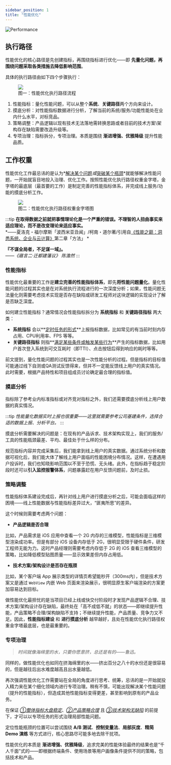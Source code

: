 ```yaml
---
sidebar_position: 1
title: "性能优化"
---
```


![Performance](https://p1.meituan.net/travelcube/ec85b87ac4338177d558cfeaf2d180a119811.png)

## 执行路径

性能优化的核心路径是先创建指标，再围绕指标进行优化——即 **先量化问题，再围绕问题采取各类措施去降低影响范围**。

具体的执行路径由如下四个步骤执行：

<figure>
  <img src="https://p0.meituan.net/travelcube/f74bb4eed1f0eb85335e57aa3852ff0e12765.png" />
  <figcaption>图一：性能优化执行路径流程</figcaption>
</figure>

1. 性能指标：量化性能问题，可以从整个**系统**、**关键路径**两个方向来设计。
2. 摸底分析：对性能指标数据进行分析，了解当前的系统/服务/功能性能处在业内什么水平，对标竞品。
3. 策略调整：产品逻辑以现有技术无法落地需转换思路或者目前的技术方案\架构存在缺陷需要改造升级等。
4. 专项治理：指标拆分，专项治理。本质是围绕 **渐进增强、优雅降级** 提升性能品质。

## 工作权重

性能优化工作最忌讳的是认为*<u>解决某个问题</u>*或*<u>突破某个瓶颈</u>*就能够解决性能问题，一开始就盲目地投入治理、优化工作。按照性能优化执行路径权重金字塔，金字塔的最底层（最首要的工作）是制定完善的性能指标体系，并完成线上服务/功能的摸底分析工作。

<figure>
  <img src="https://p0.meituan.net/travelcube/4c5d98b4425975fcd2861175fd48b96649721.png" />
  <figcaption>图二：性能优化执行路径权重金字塔图</figcaption>
</figure>

:::tip
**在取得数据之前就把事情理论化是一个严重的错误。不理智的人扭曲事实来适应理论，而不是改变理论来适应事实。**  
*——夏洛克・福尔摩斯「波西米亚丑闻」/柯南・道尔著/引用自[《性能之巅：洞悉系统、企业与云计算》](https://book.douban.com/subject/26586598/)第二章「方法」  *

**『不谋全局者，不足谋一域』。**  
*——《寤言二·迁都建藩议》 陈澹然*
:::
### 性能指标

性能优化最重要的工作是**建立完善的性能指标体系**，即先**将性能问题量化**。量化性能问题的过程其实也是在对系统执行流程进行的一次深度分析；如果，性能问题无法量化则需要考虑技术实现是否存在缺陷或研发工程师对这块逻辑的实现设计了解是否缺乏深度。

如何建立性能指标？通常情况会性能指标拆分为 **系统指标** 和 **关键路径指标** 两大类：

- **系统指标** 会以**<u>定时任务的形式</u>**上报指标数据，比如常见的有当前时刻内存占用、CPU利用率、FPS 等等。
- **关键路径指标** 则指**<u>满足某些条件或触发某些行为</u>**产生的指标数据，比如用户首次登入系统到可交互耗时（即TTI）、点击按钮后得到响应的耗时等等。

前文提到，量化性能问题的过程其实也是一次性能分析的过程。但是指标的目标值可能通过线下自测或QA测试反馈得来，但并不一定能反馈线上用户的真实情况。此时需要，根据产品特性和项目组成员讨论确定最合理的指标值。

### 摸底分析

指标除了参考业内标准指标或对齐竞对指标之外，我们还需要摸底分析线上用户数据的真实情况。

:::tip
*性能量化数据实时上报也很重要——这里就需要参考公司基建条件，选择合适的数据上报、分析平台。*
:::

摸底分析需要解决的问题是：在现有的产品诉求、技术架构实现上，我们的服务/工具的性能瓶颈最差、平均、最佳处于什么样的分布。

规范指标内容并完成采集后，我们能拿到线上用户的真实数据。通过系统分析和数据可视化后，我们能大体了解线上用户面临的性能困境分布情况。这样，在遭遇用户投诉时，我们也知晓影响范围以不至于恐慌、无头绪。此外，在指标趋于稳定阶段时还可以**引入监控报警体系**，问题暴露赶在用户反馈问题前，及时止损。

### 策略调整

性能指标体系建设完成后，再针对线上用户进行摸底分析之后，可能会面临这样的困境——线上性能数据与性能指标差异过大，“匪夷所思”的差异。

这个时候则需要考虑两个问题：

- **产品逻辑是否合理**

比如，产品需求是 iOS 应用中查看一个 2G 内存的三维模型，性能指标是三维模型渲染成功率。但是有部分 iOS 设备内存低于 2G，很明显受限于硬件条件，研发工程师无能为力。这时产品经理则需要考虑内存低于 2G 的 iOS 查看三维模型的策略，比如降低模型贴图质量——显示效果差但内存占用低。

- **技术方案/架构设计是否存在瓶颈**

比如，某个客户端 App 展示类型的详情页希望能秒开（300ms内），但是技术方案又是通过 `WebView` 内嵌 Web 页面来渲染展示，很明显原生客户端渲染的方案更加容易达到目标。

做性能优化最担忧的是当项目已经上线或快交付阶段时才发现产品逻辑不合理、技术方案/架构设计存在缺陷，最终处在「高不成低不就」的状态——即继续提升性能，产品策略不合理/架构缺陷不支持；不继续提升性能，产品质量、竞争力又不足。因此，**性能指标建设** 和 **进行摸底分析** 越早越好，且处在性能优化执行路径权重金字塔最底层，也是最重要的。
### 专项治理

> *时间就像海绵里的水，只要你愿意挤，总还是有的——鲁迅。*

同样的，做性能优化也如同在挤海绵里的水——挤出百分之八十的水份还是很容易的，但是越往后出水难度越高且出水量越低。

再次强调性能优化工作需要站在全局的角度进行思考、统筹，忌讳的是一开始就投入精力来在某个细化领域内进行专项治理。稍有不慎，可能出现解决某个性能问题（提升的性能指标），但造成其他性能指标变得更差，甚至影响到原有的产品业务。

在保证 *<u>①整体指标大盘稳定</u>*、*<u>②产品策略合理</u>* 且 *<u>③技术架构无缺陷</u>* 的前提下，才可以以专项任务的形式治理局部性能问题。

定位性能瓶颈的位置可以尝试围绕 **A/B 测试**、**控制变量法**、**局部灰度**、**精简Demo 演练** 等方式进行，核心思路尽可能多地去除干扰项。

性能优化的本质是 **渐进增强、优雅降级**，追求完美的性能体验最终的结果也是“千人千面”式的——即根据终端条件、使用场景等用户画像条件提供不同的策略，包括技术和产品。